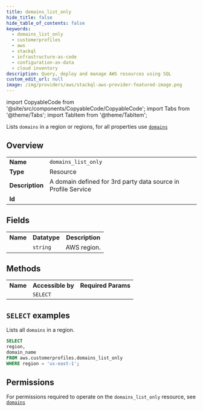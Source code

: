 ```yaml
---
title: domains_list_only
hide_title: false
hide_table_of_contents: false
keywords:
  - domains_list_only
  - customerprofiles
  - aws
  - stackql
  - infrastructure-as-code
  - configuration-as-data
  - cloud inventory
description: Query, deploy and manage AWS resources using SQL
custom_edit_url: null
image: /img/providers/aws/stackql-aws-provider-featured-image.png
---
```


import CopyableCode from '@site/src/components/CopyableCode/CopyableCode';
import Tabs from '@theme/Tabs';
import TabItem from '@theme/TabItem';

Lists <code>domains</code> in a region or regions, for all properties use <a href="/providers/aws/serviceName/domains/"><code>domains</code></a>

## Overview
<table><tbody>
<tr><td><b>Name</b></td><td><code>domains_list_only</code></td></tr>
<tr><td><b>Type</b></td><td>Resource</td></tr>
<tr><td><b>Description</b></td><td>A domain defined for 3rd party data source in Profile Service</td></tr>
<tr><td><b>Id</b></td><td><CopyableCode code="aws.customerprofiles.domains_list_only" /></td></tr>
</tbody></table>

## Fields
<table><tbody><tr><th>Name</th><th>Datatype</th><th>Description</th></tr><tr><td><CopyableCode code="region" /></td><td><code>string</code></td><td>AWS region.</td></tr>
</tbody></table>

## Methods

<table><tbody>
  <tr>
    <th>Name</th>
    <th>Accessible by</th>
    <th>Required Params</th>
  </tr>
  <tr>
    <td><CopyableCode code="list_resources" /></td>
    <td><code>SELECT</code></td>
    <td><CopyableCode code="region" /></td>
  </tr>
</tbody></table>

## `SELECT` examples
Lists all <code>domains</code> in a region.
```sql
SELECT
region,
domain_name
FROM aws.customerprofiles.domains_list_only
WHERE region = 'us-east-1';
```


## Permissions

For permissions required to operate on the <code>domains_list_only</code> resource, see <a href="/providers/aws/customerprofiles/domains/#permissions"><code>domains</code></a>

